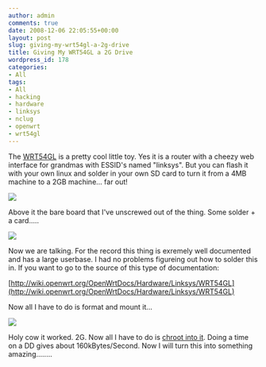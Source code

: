 ```yaml
---
author: admin
comments: true
date: 2008-12-06 22:05:55+00:00
layout: post
slug: giving-my-wrt54gl-a-2g-drive
title: Giving My WRT54GL a 2G Drive
wordpress_id: 178
categories:
- All
tags:
- All
- hacking
- hardware
- linksys
- nclug
- openwrt
- wrt54gl
---
```


The [WRT54GL](http://en.wikipedia.org/wiki/Linksys_WRT54G_series) is a pretty cool little toy. Yes it is a router with a cheezy web interface for grandmas with ESSID's named "linksys". But you can flash it with your own linux and solder in your own SD card to turn it from a 4MB machine to a 2GB machine... far out!

[![](https://xkyle.com/wp-content/uploads/imag0053-300x225.jpg)](https://xkyle.com/wp-content/uploads/imag0053.jpg)

Above it the bare board that I've unscrewed out of the thing. Some solder + a card.....

[![](https://xkyle.com/wp-content/uploads/imag0060-300x225.jpg)](https://xkyle.com/wp-content/uploads/imag0060.jpg)

Now we are talking. For the record this thing is exremely well documented and has a large userbase. I had no problems figureing out how to solder this in. If you want to go to the source of this type of documentation:

[http://wiki.openwrt.org/OpenWrtDocs/Hardware/Linksys/WRT54GL](http://wiki.openwrt.org/OpenWrtDocs/Hardware/Linksys/WRT54GL)

Now all I have to do is format and mount it...

[![](https://xkyle.com/wp-content/uploads/screenshot-kylekyle-home-300x216.png)](https://xkyle.com/wp-content/uploads/screenshot-kylekyle-home.png)

Holy cow it worked. 2G. Now all I have to do is [chroot into it](http://wiki.openwrt.org/OpenWrtDocs/KamikazeConfiguration/PackagesOnExternalMediaHowTo). Doing a time on a DD gives about 160kBytes/Second. Now I will turn this into something amazing........
